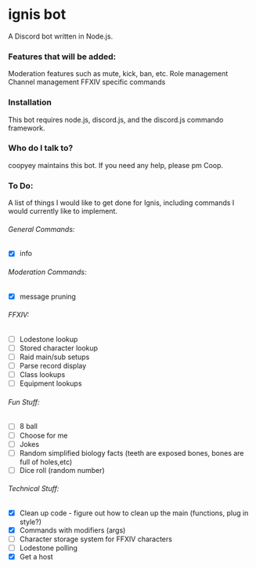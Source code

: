 # ignis bot
A Discord bot written in Node.js.

### Features that will be added:
Moderation features such as mute, kick, ban, etc.
Role management
Channel management
FFXIV specific commands

### Installation
This bot requires node.js, discord.js, and the discord.js commando framework.

### Who do I talk to?
coopyey maintains this bot. If you need any help, please pm Coop.

### To Do:
A list of things I would like to get done for Ignis, including commands I would currently like to implement.

###### General Commands:
- [x] info

###### Moderation Commands:
- [x] message pruning

###### FFXIV:
- [ ] Lodestone lookup
- [ ] Stored character lookup
- [ ] Raid main/sub setups
- [ ] Parse record display
- [ ] Class lookups
- [ ] Equipment lookups

###### Fun Stuff:
- [ ] 8 ball
- [ ] Choose for me
- [ ] Jokes
- [ ] Random simplified biology facts (teeth are exposed bones, bones are full of holes,etc)
- [ ] Dice roll (random number)

###### Technical Stuff:
- [x] Clean up code - figure out how to clean up the main (functions, plug in style?)
- [x] Commands with modifiers (args)
- [ ] Character storage system for FFXIV characters
- [ ] Lodestone polling
- [x] Get a host
